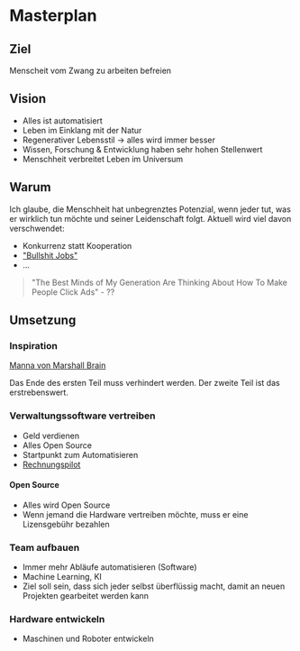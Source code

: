 # Masterplan

## Ziel

Menscheit vom Zwang zu arbeiten befreien

## Vision

- Alles ist automatisiert
- Leben im Einklang mit der Natur
- Regenerativer Lebensstil -> alles wird immer besser
- Wissen, Forschung & Entwicklung haben sehr hohen Stellenwert
- Menschheit verbreitet Leben im Universum

## Warum

Ich glaube, die Menschheit hat unbegrenztes Potenzial, wenn jeder tut, was er wirklich tun möchte und seiner Leidenschaft folgt.
Aktuell wird viel davon verschwendet:
- Konkurrenz statt Kooperation
- ["Bullshit Jobs"](https://www.goodreads.com/book/show/34466958-bullshit-jobs)
- ...

> "The Best Minds of My Generation Are Thinking About How To Make People Click Ads" - ??

## Umsetzung

### Inspiration

[Manna von Marshall Brain](https://marshallbrain.com/manna1)

Das Ende des ersten Teil muss verhindert werden.
Der zweite Teil ist das erstrebenswert.

### Verwaltungssoftware vertreiben

- Geld verdienen
- Alles Open Source
- Startpunkt zum Automatisieren
- [Rechnungspilot](https://www.rechnungspilot.de)

#### Open Source

- Alles wird Open Source
- Wenn jemand die Hardware vertreiben möchte, muss er eine Lizensgebühr bezahlen

### Team aufbauen

- Immer mehr Abläufe automatisieren (Software)
- Machine Learning, KI
- Ziel soll sein, dass sich jeder selbst überflüssig macht, damit an neuen Projekten gearbeitet werden kann

### Hardware entwickeln

- Maschinen und Roboter entwickeln
